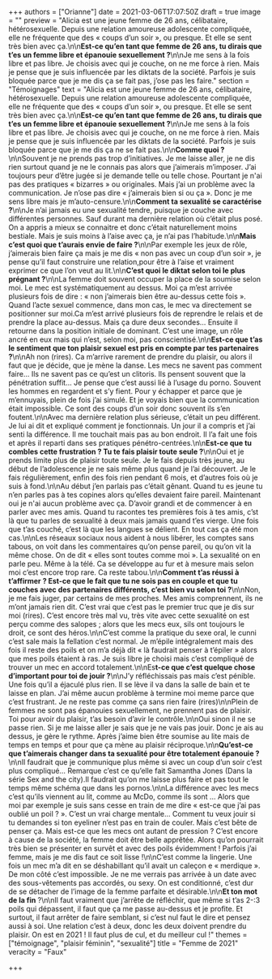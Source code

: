 +++
authors = ["Orianne"]
date = 2021-03-06T17:07:50Z
draft = true
image = ""
preview = "Alicia est une jeune femme de 26 ans, célibataire, hétérosexuelle. Depuis une relation amoureuse adolescente compliquée, elle ne fréquente que des « coups d’un soir », ou presque. Et elle se sent très bien avec ça.\n\n**Est-ce qu’en tant que femme de 26 ans, tu dirais que t’es un femme libre et épanouie sexuellement ?**\n\nJe me sens à la fois libre et pas libre. Je choisis avec qui je couche, on ne me force à rien. Mais je pense que je suis influencée par les diktats de la société. Parfois je suis bloquée parce que je me dis ça se fait pas, j’ose pas les faire."
section = "Témoignages"
text = "Alicia est une jeune femme de 26 ans, célibataire, hétérosexuelle. Depuis une relation amoureuse adolescente compliquée, elle ne fréquente que des « coups d’un soir », ou presque. Et elle se sent très bien avec ça.\n\n**Est-ce qu’en tant que femme de 26 ans, tu dirais que t’es un femme libre et épanouie sexuellement ?**\n\nJe me sens à la fois libre et pas libre. Je choisis avec qui je couche, on ne me force à rien. Mais je pense que je suis influencée par les diktats de la société. Parfois je suis bloquée parce que je me dis ça ne se fait pas.\n\n**Comme quoi ?**\n\nSouvent je ne prends pas trop d’initiatives. Je me laisse aller, je ne dis rien surtout quand je ne le connais pas alors que j’aimerais m’imposer. J’ai toujours peur d’être jugée si je demande telle ou telle chose. Pourtant je n'ai pas des pratiques « bizarres » ou originales. Mais j’ai un problème avec la communication. Je n’ose pas dire « j’aimerais bien si ou ça ». Donc je me sens libre mais je m’auto-censure.\n\n**Comment ta sexualité se caractérise ?**\n\nJe n’ai jamais eu une sexualité tendre, puisque je couche avec différentes personnes. Sauf durant ma dernière relation où c’était plus posé. On a appris a mieux se connaitre et donc c’était naturellement moins bestiale. Mais je suis moins à l’aise avec ça, je n’ai pas l’habitude.\n\n**Mais c’est quoi que t’aurais envie de faire ?**\n\nPar exemple les jeux de rôle, j’aimerais bien faire ça mais je me dis « non pas avec un coup d’un soir », je pense qu’il faut construire une relation,pour être à l’aise et vraiment exprimer ce que l’on veut au lit.\n\n**C’est quoi le diktat selon toi le plus prégnant ?**\n\nLa femme doit souvent occuper la place de la soumise selon moi. Le mec est systématiquement au dessus. Moi ça m’est arrivée plusieurs fois de dire : « non j’aimerais bien être au-dessus cette fois ». Quand l’acte sexuel commence, dans mon cas, le mec va directement se positionner sur moi.Ca m’est arrivé plusieurs fois de reprendre le relais et de prendre la place au-dessus. Mais ça dure deux secondes… Ensuite il retourne dans la position initiale de dominant. C’est une image, un rôle ancré en eux mais qui n’est, selon moi, pas conscientisé.\n\n**Est-ce que t’as le sentiment que ton plaisir sexuel est pris en compte par tes partenaires ?**\n\nAh non (rires). Ca m’arrive rarement de prendre du plaisir, ou alors il faut que je décide, que je mène la danse. Les mecs ne savent pas comment faire... Ils ne savent pas ce qu’est un clitoris. Ils pensent souvent que la pénétration suffit... Je pense que c’est aussi lié à l’usage du porno. Souvent les hommes en regardent et s’y fient. Pour y échapper et parce que je m’ennuyais, plein de fois j’ai simulé. Et je voyais bien que la communication était impossible. Ce sont des coups d’un soir donc souvent ils s’en foutent.\n\nAvec ma dernière relation plus sérieuse, c’était un peu différent. Je lui ai dit et expliqué comment je fonctionnais. Un jour il a compris et j’ai senti la différence. Il me touchait mais pas au bon endroit. Il l’a fait une fois et après il reparti dans ses pratiques pénétro-centrées.\n\n**Est-ce que tu combles cette frustration ? Tu te fais plaisir toute seule ?**\n\nOui et je prends limite plus de plaisir toute seule. Je le fais depuis très jeune, au début de l’adolescence je ne sais même plus quand je l’ai découvert. Je le fais régulièrement, enfin des fois rien pendant 6 mois, et d’autres fois où je suis à fond.\n\nAu début j’en parlais pas c’était gênant. Quand tu es jeune tu n’en parles pas à tes copines alors qu’elles devaient faire pareil. Maintenant oui je n'ai aucun problème avec ça. D’avoir grandi et de commencer à en parler avec mes amis. Quand tu racontes tes premières fois à tes amis, c’st là que tu parles de sexualité à deux mais jamais quand t’es vierge. Une fois que t’as couché, c’est là que les langues se délient. En tout cas ça été mon cas.\n\nLes réseaux sociaux nous aident à nous libérer, les comptes sans tabous, on voit dans les commentaires qu’on pense pareil, ou qu’on vit la même chose. On de dit « elles sont toutes comme moi ». La sexualité on en parle peu. Même à la télé. Ca se développe au fur et à mesure mais selon moi c’est encore trop rare. Ca reste tabou.\n\n**Comment t’as réussi à t’affirmer ? Est-ce que le fait que tu ne sois pas en couple et que tu couches avec des partenaires différents, c’est bien vu selon toi ?**\n\nNon, je me fais juger, par certains de mes proches. Mes amis comprennent, ils ne m’ont jamais rien dit. C’est vrai que c’est pas le premier truc que je dis sur moi (rires). C’est encore très mal vu, très vite avec cette sexualité on est perçu comme des salopes ; alors que les mecs eux, sils ont toujours le droit, ce sont des héros.\n\nC’est comme la pratique du sexe oral, le cunni c’est sale mais la fellation c’est normal. Je m’épile intégralement mais des fois il reste des poils et on m’a déjà dit « là faudrait penser à t’épiler » alors que mes poils étaient à ras. Je suis libre je choisi mais c’est compliqué de trouver un mec en accord totalement.\n\nEs**t-ce que c’est quelque chose d’important pour toi de jouir ?**\n\nJ’y réfléchissais pas mais c’est pénible. Une fois qu’il a éjaculé plus rien. Il se lève il va dans la salle de bain et te laisse en plan. J’ai même aucun problème à termine moi meme parce que c’est frustrant. Je ne reste pas comme ça sans rien faire (rires)\n\nPlein de femmes ne sont pas épanouies sexuellement, ne prennent pas de plaisir. Toi pour avoir du plaisir, t’as besoin d’avir le contrôle.\n\nOui sinon il ne se passe rien. Si je me laisse aller je sais que je ne vais pas jouir. Donc je ais au dessus, je gère le rythme. Après j’aime bien être soumise au lite mais de temps en temps et pour que ça mène au plaisir réciproque.\n\n**Qu’est-ce que t’aimerais changer dans ta sexualité pour être totalement épanouie ?**\n\nIl faudrait que je communique plus même si avec un coup d’un soir c’est plus compliqué… Remarque c’est ce qu’elle fait Samantha Jones (Dans la série Sex and the city).Il faudrait qu’on me laisse plus faire et pas tout le temps même schéma que dans les pornos.\n\nLa différence avec les mecs c’est qu’ils viennent au lit, comme au McDo, comme ils sont … Alors que moi par exemple je suis sans cesse en train de me dire « est-ce que j’ai pas oublié un poil ? ». C’est un vrai charge mentale… Comment tu veux jouir si tu demandes si ton eyeliner n’est pas en train de couler. Mais c’est bête de penser ça. Mais est-ce que les mecs ont autant de pression ? C’est encore à cause de la société, la femme doit être belle apprêtée. Alors qu’on pourrait très bien se présenter en survêt et avec des poils évidemment ! Parfois j’ai femme, mais je me dis faut ce soit lisse !\n\nC’est comme la lingerie. Une fois un mec m’a dit en se déshabillant qu’il avait un caleçon e « merdique ». De mon côté c’est impossible. Je ne me verrais pas arrivée à un date avec des sous-vêtements pas accordés, ou sexy. On est conditionné, c’est dur de se détacher de l’image de la femme parfaite et désirable.\n\n**Et ton mot de la fin** ?\n\nIl faut vraiment que j’arrête de réfléchir, que même si t’as 2-:3 poils qui dépassent, il faut que ça me passe au-dessus et je profite. Et surtout, il faut arrêter de faire semblant, si c’est nul faut le dire et pensez aussi à soi. Une relation c’est à deux, donc les deux doivent prendre du plaisir. On est en 2021 ! Il faut plus de cul, et du meilleur cul !"
themes = ["témoignage", "plaisir féminin", "sexualité"]
title = "Femme de 2021"
veracity = "Faux"

+++

